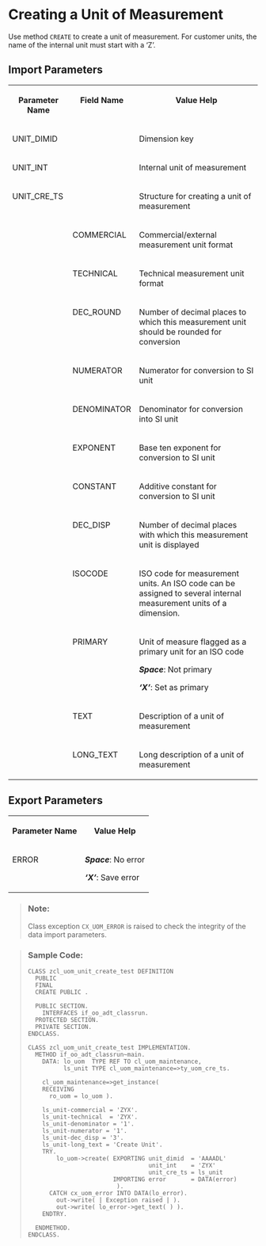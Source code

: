<!-- loiof8792584a0d34219a455e063b10fc225 -->

# Creating a Unit of Measurement

Use method `CREATE` to create a unit of measurement. For customer units, the name of the internal unit must start with a ‘Z’.



<a name="loiof8792584a0d34219a455e063b10fc225__section_ykb_qxy_qlb"/>

## Import Parameters

<a name="loiof8792584a0d34219a455e063b10fc225__table_cx2_45y_qlb"/>


<table>
<tr>
<th valign="top">

Parameter Name



</th>
<th valign="top">

Field Name



</th>
<th valign="top">

Value Help



</th>
</tr>
<tr>
<td valign="top">

UNIT\_DIMID



</td>
<td valign="top">

 



</td>
<td valign="top">

Dimension key



</td>
</tr>
<tr>
<td valign="top">

UNIT\_INT



</td>
<td valign="top">

 



</td>
<td valign="top">

Internal unit of measurement



</td>
</tr>
<tr>
<td valign="top">

UNIT\_CRE\_TS



</td>
<td valign="top">

 



</td>
<td valign="top">

Structure for creating a unit of measurement



</td>
</tr>
<tr>
<td valign="top">

 



</td>
<td valign="top">

COMMERCIAL



</td>
<td valign="top">

Commercial/external measurement unit format



</td>
</tr>
<tr>
<td valign="top">

 



</td>
<td valign="top">

TECHNICAL



</td>
<td valign="top">

Technical measurement unit format



</td>
</tr>
<tr>
<td valign="top">

 



</td>
<td valign="top">

DEC\_ROUND



</td>
<td valign="top">

Number of decimal places to which this measurement unit should be rounded for conversion



</td>
</tr>
<tr>
<td valign="top">

 



</td>
<td valign="top">

NUMERATOR



</td>
<td valign="top">

Numerator for conversion to SI unit



</td>
</tr>
<tr>
<td valign="top">

 



</td>
<td valign="top">

DENOMINATOR



</td>
<td valign="top">

Denominator for conversion into SI unit



</td>
</tr>
<tr>
<td valign="top">

 



</td>
<td valign="top">

EXPONENT



</td>
<td valign="top">

Base ten exponent for conversion to SI unit



</td>
</tr>
<tr>
<td valign="top">

 



</td>
<td valign="top">

CONSTANT



</td>
<td valign="top">

Additive constant for conversion to SI unit



</td>
</tr>
<tr>
<td valign="top">

 



</td>
<td valign="top">

DEC\_DISP



</td>
<td valign="top">

Number of decimal places with which this measurement unit is displayed



</td>
</tr>
<tr>
<td valign="top">

 



</td>
<td valign="top">

ISOCODE



</td>
<td valign="top">

ISO code for measurement units. An ISO code can be assigned to several internal measurement units of a dimension.



</td>
</tr>
<tr>
<td valign="top">

 



</td>
<td valign="top">

PRIMARY



</td>
<td valign="top">

Unit of measure flagged as a primary unit for an ISO code

***Space***: Not primary

***‘X’***: Set as primary



</td>
</tr>
<tr>
<td valign="top">

 



</td>
<td valign="top">

TEXT



</td>
<td valign="top">

Description of a unit of measurement



</td>
</tr>
<tr>
<td valign="top">

 



</td>
<td valign="top">

LONG\_TEXT



</td>
<td valign="top">

Long description of a unit of measurement



</td>
</tr>
</table>



<a name="loiof8792584a0d34219a455e063b10fc225__section_fkc_ddv_plb"/>

## Export Parameters

<a name="loiof8792584a0d34219a455e063b10fc225__table_ztj_m2v_plb"/>


<table>
<tr>
<th valign="top">

Parameter Name



</th>
<th valign="top">

Value Help



</th>
</tr>
<tr>
<td valign="top">

ERROR



</td>
<td valign="top">

***Space***: No error

***‘X’***: Save error



</td>
</tr>
</table>

> ### Note:  
> Class exception `CX_UOM_ERROR` is raised to check the integrity of the data import parameters.

> ### Sample Code:  
> ```lang-abap
> CLASS zcl_uom_unit_create_test DEFINITION 
>   PUBLIC 
>   FINAL 
>   CREATE PUBLIC . 
>  
>   PUBLIC SECTION. 
>     INTERFACES if_oo_adt_classrun. 
>   PROTECTED SECTION. 
>   PRIVATE SECTION. 
> ENDCLASS. 
>  
> CLASS zcl_uom_unit_create_test IMPLEMENTATION. 
>   METHOD if_oo_adt_classrun~main. 
>     DATA: lo_uom  TYPE REF TO cl_uom_maintenance, 
>           ls_unit TYPE cl_uom_maintenance=>ty_uom_cre_ts. 
>  
>     cl_uom_maintenance=>get_instance( 
>     RECEIVING 
>       ro_uom = lo_uom ). 
>  
>     ls_unit-commercial = 'ZYX'. 
>     ls_unit-technical  = 'ZYX'. 
>     ls_unit-denominator = '1'. 
>     ls_unit-numerator = '1'. 
>     ls_unit-dec_disp = '3'. 
>     ls_unit-long_text = 'Create Unit'. 
>     TRY. 
>         lo_uom->create( EXPORTING unit_dimid  = 'AAAADL' 
>                                   unit_int    = 'ZYX' 
>                                   unit_cre_ts = ls_unit 
>                         IMPORTING error       = DATA(error) 
>                          ). 
>       CATCH cx_uom_error INTO DATA(lo_error). 
>         out->write( | Exception raised | ). 
>         out->write( lo_error->get_text( ) ). 
>     ENDTRY. 
>  
>   ENDMETHOD. 
> ENDCLASS.
> 
> ```

